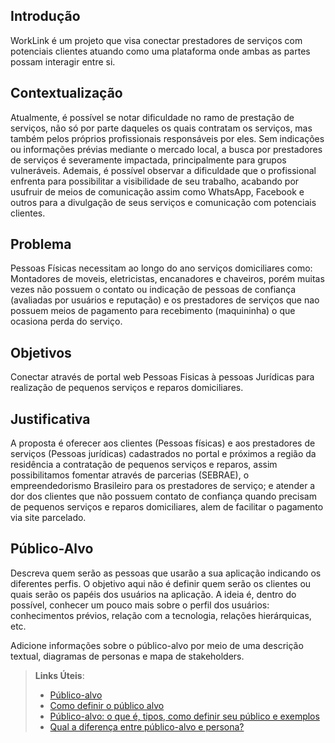 ## Introdução

WorkLink é um projeto que visa conectar prestadores de serviços com potenciais clientes atuando como uma plataforma onde ambas as partes possam interagir entre si.

## Contextualização

Atualmente, é possível se notar dificuldade no ramo de prestação de serviços, não só por parte daqueles os quais contratam os serviços, mas também pelos próprios profissionais responsáveis por eles. 
Sem indicações ou informações prévias mediante o mercado local, a busca por prestadores de serviços é severamente impactada, principalmente para grupos vulneráveis.
Ademais, é possível observar a dificuldade que o profissional enfrenta para possibilitar a visibilidade de seu trabalho, acabando por usufruir de meios de comunicação assim como WhatsApp, Facebook e outros para a divulgação de seus serviços e comunicação com potenciais clientes.

## Problema

Pessoas Físicas necessitam ao longo do ano serviços domiciliares como: Montadores de moveis, eletricistas, encanadores e chaveiros, porém muitas vezes não possuem o contato ou indicação de pessoas de confiança (avaliadas por usuários e reputação) e os prestadores de serviços que nao possuem meios de pagamento para recebimento (maquininha) o que ocasiona perda do serviço.

## Objetivos

Conectar através de portal web Pessoas Fisicas à pessoas Jurídicas para realização de pequenos serviços e reparos domiciliares.

## Justificativa

A proposta é oferecer aos clientes (Pessoas físicas) e aos prestadores de serviços (Pessoas jurídicas) cadastrados no portal e próximos a região da residência a contratação de pequenos serviços e reparos, assim possibilitamos fomentar  através de parcerias (SEBRAE), o empreendedorismo Brasileiro para os prestadores de serviço; e atender a dor dos clientes que não possuem contato de confiança quando precisam de pequenos serviços e reparos domiciliares, alem de facilitar o pagamento via site parcelado.

## Público-Alvo

Descreva quem serão as pessoas que usarão a sua aplicação indicando os diferentes perfis. O objetivo aqui não é definir quem serão os clientes ou quais serão os papéis dos usuários na aplicação. A ideia é, dentro do possível, conhecer um pouco mais sobre o perfil dos usuários: conhecimentos prévios, relação com a tecnologia, relações hierárquicas, etc.

Adicione informações sobre o público-alvo por meio de uma descrição textual, diagramas de personas e mapa de stakeholders.

> **Links Úteis**:
> - [Público-alvo](https://blog.hotmart.com/pt-br/publico-alvo/)
> - [Como definir o público alvo](https://exame.com/pme/5-dicas-essenciais-para-definir-o-publico-alvo-do-seu-negocio/)
> - [Público-alvo: o que é, tipos, como definir seu público e exemplos](https://klickpages.com.br/blog/publico-alvo-o-que-e/)
> - [Qual a diferença entre público-alvo e persona?](https://rockcontent.com/blog/diferenca-publico-alvo-e-persona/)

